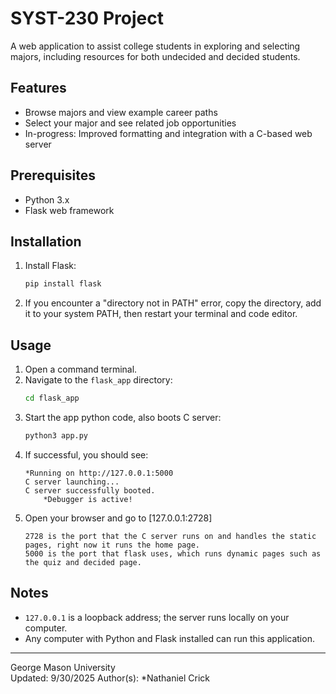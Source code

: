 # SYST-230 Project

A web application to assist college students in exploring and selecting majors, including resources for both undecided and decided students.

## Features

- Browse majors and view example career paths
- Select your major and see related job opportunities
- In-progress: Improved formatting and integration with a C-based web server

## Prerequisites

- Python 3.x
- Flask web framework

## Installation

1. Install Flask:
    ```bash
    pip install flask
    ```
2. If you encounter a "directory not in PATH" error, copy the directory, add it to your system PATH, then restart your terminal and code editor.

## Usage

1. Open a command terminal.
2. Navigate to the `flask_app` directory:
    ```bash
    cd flask_app
    ```
3. Start the app python code, also boots C server:
    ```bash
    python3 app.py
    ```
4. If successful, you should see:
    ```
    *Running on http://127.0.0.1:5000
    C server launching...
    C server successfully booted. 
        *Debugger is active!
    ```
5. Open your browser and go to [127.0.0.1:2728]
    ```
    2728 is the port that the C server runs on and handles the static pages, right now it runs the home page.
    5000 is the port that flask uses, which runs dynamic pages such as the quiz and decided page. 

## Notes

- `127.0.0.1` is a loopback address; the server runs locally on your computer.
- Any computer with Python and Flask installed can run this application.

---

George Mason University  
Updated: 9/30/2025
Author(s): 
    *Nathaniel Crick
